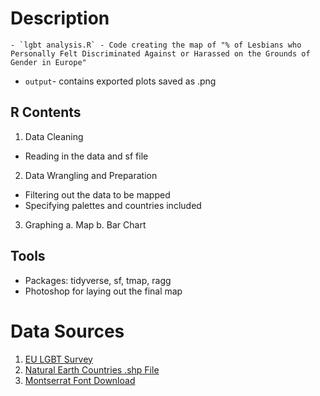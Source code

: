 # Description
	- `lgbt analysis.R` - Code creating the map of "% of Lesbians who Personally Felt Discriminated Against or Harassed on the Grounds of Gender in Europe"
 - `output`- contains exported plots saved as .png 

## R Contents
1. Data Cleaning
  - Reading in the data and sf file
2. Data Wrangling and Preparation
  - Filtering out the data to be mapped
  - Specifying palettes and countries included
3. Graphing
  a. Map
  b. Bar Chart


## Tools
 - Packages: tidyverse, sf, tmap, ragg
 - Photoshop for laying out the final map


# Data Sources
1. [EU LGBT Survey](https://raw.githubusercontent.com/r-lgbtq/tidyrainbow/main/data/2022/2022-08-15/EU-LGBT-Survey/LGBT_Survey_Discrimination.csv)
2. [Natural Earth Countries .shp File](https://www.naturalearthdata.com/downloads/10m-cultural-vectors/10m-admin-0-countries/)
3. [Montserrat Font Download](https://fonts.google.com/specimen/Montserrat)
